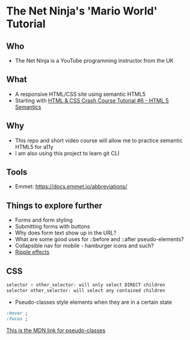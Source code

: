 # The Net Ninja's 'Mario World' Tutorial

## Who

- The Net Ninja is a YouTube programming instructor from the UK

## What

- A responsive HTML/CSS site using semantic HTML5
- Starting with [HTML & CSS Crash Course Tutorial #6 - HTML 5 Semantics](https://www.youtube.com/watch?v=kGW8Al_cga4&list=PL4cUxeGkcC9ivBf_eKCPIAYXWzLlPAm6G&index=6)

## Why

- This repo and short video course will allow me to practice semantic HTML5 for a11y
- I am also using this project to learn git CLI

## Tools

- Emmet: https://docs.emmet.io/abbreviations/

## Things to explore further

- Forms and form styling
- Submitting forms with buttons
- Why does form text show up in the URL?
- What are some good uses for ::before and ::after pseudo-elements?
- Collapsible nav for mobile - hamburger icons and such?
- [Ripple effects](https://codepen.io/finnhvman/post/pure-css-ripple-with-minimal-effort)

## CSS

```css
selector > other_selector: will only select DIRECT children
selector other_selector: will select any contained children
```

- Pseudo-classes style elements when they are in a certain state

```css
:hover ;
:focus ;
```

[This is the MDN link for pseudo-classes](https://developer.mozilla.org/en-US/docs/Web/CSS/Pseudo-classes)
